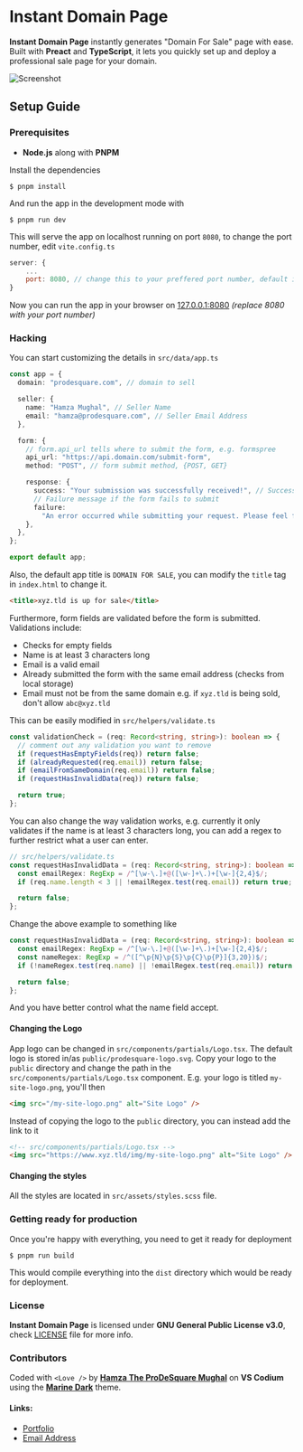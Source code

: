 # Instant Domain Page

**Instant Domain Page** instantly generates "Domain For Sale" page with ease. Built with **Preact** and **TypeScript**, it lets you quickly set up and deploy a professional sale page for your domain.

![Screenshot](https://cdn.prodesquare.com/gh/img/instant-domain-page-desktop.webp)

## Setup Guide

### Prerequisites
- **Node.js** along with **PNPM**

Install the dependencies
```shell
$ pnpm install
```

And run the app in the development mode with
```shell
$ pnpm run dev
```

This will serve the app on localhost running on port `8080`, to change the port number, edit `vite.config.ts`
```js
server: {
    ...
    port: 8080, // change this to your preffered port number, default is 5173
}
```

Now you can run the app in your browser on [127.0.0.1:8080](http://127.0.0.1:8080) *(replace 8080 with your port number)*

### Hacking
You can start customizing the details in `src/data/app.ts`
```typescript
const app = {
  domain: "prodesquare.com", // domain to sell

  seller: {
    name: "Hamza Mughal", // Seller Name
    email: "hamza@prodesquare.com", // Seller Email Address
  },

  form: {
    // form.api_url tells where to submit the form, e.g. formspree
    api_url: "https://api.domain.com/submit-form",
    method: "POST", // form submit method, {POST, GET}

    response: {
      success: "Your submission was successfully received!", // Success message upon successful form submission
      // Failure message if the form fails to submit
      failure:
        "An error occurred while submitting your request. Please feel free to contact us directly via email for assistance.",
    },
  },
};

export default app;
```

Also, the default app title is `DOMAIN FOR SALE`, you can modify the `title` tag in `index.html` to change it.
```html
<title>xyz.tld is up for sale</title>
```

Furthermore, form fields are validated before the form is submitted. Validations include:
- Checks for empty fields
- Name is at least 3 characters long
- Email is a valid email
- Already submitted the form with the same email address (checks from local storage)
- Email must not be from the same domain e.g. if `xyz.tld` is being sold, don't allow `abc@xyz.tld`

This can be easily modified in `src/helpers/validate.ts`
```typescript
const validationCheck = (req: Record<string, string>): boolean => {
  // comment out any validation you want to remove
  if (requestHasEmptyFields(req)) return false;
  if (alreadyRequested(req.email)) return false;
  if (emailFromSameDomain(req.email)) return false;
  if (requestHasInvalidData(req)) return false;

  return true;
};
```

You can also change the way validation works, e.g. currently it only validates if the name is at least 3 characters long, you can add a regex to further restrict what a user can enter.
```typescript
// src/helpers/validate.ts
const requestHasInvalidData = (req: Record<string, string>): boolean => {
  const emailRegex: RegExp = /^[\w-\.]+@([\w-]+\.)+[\w-]{2,4}$/;
  if (req.name.length < 3 || !emailRegex.test(req.email)) return true;

  return false;
};
```

Change the above example to something like
```typescript
const requestHasInvalidData = (req: Record<string, string>): boolean => {
  const emailRegex: RegExp = /^[\w-\.]+@([\w-]+\.)+[\w-]{2,4}$/;
  const nameRegex: RegExp = /^([^\p{N}\p{S}\p{C}\p{P}]{3,20})$/;
  if (!nameRegex.test(req.name) || !emailRegex.test(req.email)) return true;

  return false;
};
```

And you have better control what the name field accept.

#### Changing the Logo
App logo can be changed in `src/components/partials/Logo.tsx`. The default logo is stored in/as `public/prodesquare-logo.svg`. Copy your logo to the `public` directory and change the path in the `src/components/partials/Logo.tsx` component. E.g. your logo is titled `my-site-logo.png`, you'll then
```html
<img src="/my-site-logo.png" alt="Site Logo" />
```

Instead of copying the logo to the `public` directory, you can instead add the link to it
```html
<!-- src/components/partials/Logo.tsx -->
<img src="https://www.xyz.tld/img/my-site-logo.png" alt="Site Logo" />
```

#### Changing the styles
All the styles are located in `src/assets/styles.scss` file.

### Getting ready for production
Once you're happy with everything, you need to get it ready for deployment
```shell
$ pnpm run build
```

This would compile everything into the `dist` directory which would be ready for deployment.

### License
**Instant Domain Page** is licensed under **GNU General Public License v3.0**, check [LICENSE](./LICENSE) file for more info.

### Contributors
Coded with `<Love />` by **[Hamza The ProDeSquare Mughal](https://prodesquare.com)** on **VS Codium** using the **[Marine Dark](https://surl.prodesquare.com/l/marine-dark-marketplace)** theme.

#### Links:
- [Portfolio](https://prodesquare.com)
- [Email Address](mailto:hamza@prodesquare.com)
